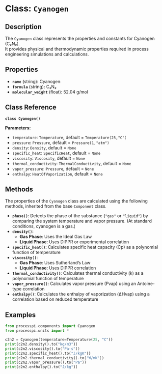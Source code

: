 # **Class: `Cyanogen`**

## **Description**

The `Cyanogen` class represents the properties and constants for Cyanogen (C₂N₂).  
It provides physical and thermodynamic properties required in process engineering simulations and calculations.

## **Properties**

* **`name`** (string): Cyanogen  
* **`formula`** (string): C₂N₂  
* **`molecular_weight`** (float): 52.04 g/mol  

## **Class Reference**

**`class Cyanogen()`**

**Parameters:**  
* `temperature`: `Temperature`, default = `Temperature(25,"C")`  
* `pressure`: `Pressure`, default = `Pressure(1,"atm")`  
* `density`: `Density`, default = `None`  
* `specific_heat`: `SpecificHeat`, default = `None`  
* `viscosity`: `Viscosity`, default = `None`  
* `thermal_conductivity`: `ThermalConductivity`, default = `None`  
* `vapor_pressure`: `Pressure`, default = `None`  
* `enthalpy`: `HeatOfVaporization`, default = `None`  

## **Methods**

The properties of the `Cyanogen` class are calculated using the following methods, inherited from the base `Component` class.

* **`phase()`**: Detects the phase of the substance (`"gas"` or `"liquid"`) by comparing the system temperature and vapor pressure. (At standard conditions, cyanogen is a gas.)  
* **`density()`**:  
  * **Gas Phase**: Uses the Ideal Gas Law  
  * **Liquid Phase**: Uses DIPPR or experimental correlation  
* **`specific_heat()`**: Calculates specific heat capacity (Cp​) as a polynomial function of temperature  
* **`viscosity()`**:  
  * **Gas Phase**: Uses Sutherland’s Law  
  * **Liquid Phase**: Uses DIPPR correlation  
* **`thermal_conductivity()`**: Calculates thermal conductivity (k) as a polynomial function of temperature  
* **`vapor_pressure()`**: Calculates vapor pressure (Pvap​) using an Antoine-type correlation  
* **`enthalpy()`**: Calculates the enthalpy of vaporization (ΔHvap​) using a correlation based on reduced temperature  

## **Examples**

```py
from processpi.components import Cyanogen
from processpi.units import *

c2n2 = Cyanogen(temperature=Temperature(25, "C"))
print(c2n2.density().to("kg/m3"))
print(c2n2.viscosity().to("Pa·s"))
print(c2n2.specific_heat().to("J/kgK"))
print(c2n2.thermal_conductivity().to("W/mK"))
print(c2n2.vapor_pressure().to("Pa"))
print(c2n2.enthalpy().to("J/kg"))
```